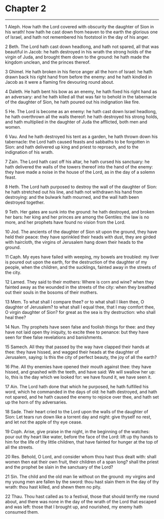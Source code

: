 # Chapter 2

***

1 Aleph. How hath the Lord covered with obscurity the daughter of Sion in his wrath! how hath he cast down from heaven to the earth the glorious one of Israel, and hath not remembered his footstool in the day of his anger.

2 Beth. The Lord hath cast down headlong, and hath not spared, all that was beautiful in Jacob: he hath destroyed in his wrath the strong holds of the virgin of Juda, and brought them down to the ground: he hath made the kingdom unclean, and the princes thereof.

3 Ghimel. He hath broken in his fierce anger all the horn of Israel: he hath drawn back his right hand from before the enemy: and he hath kindled in Jacob as it were a flaming fire devouring round about.

4 Daleth. He hath bent his bow as an enemy, he hath fixed his right hand as an adversary: and he hath killed all that was fair to behold in the tabernacle of the daughter of Sion, he hath poured out his indignation like fire.

5 He. The Lord is become as an enemy: he hath cast down Israel headlong, he hath overthrown all the walls thereof: he hath destroyed his strong holds, and hath multiplied in the daughter of Juda the afflicted, both men and women.

6 Vau. And he hath destroyed his tent as a garden, he hath thrown down his tabernacle: the Lord hath caused feasts and sabbaths to be forgotten in Sion: and hath delivered up king and priest to reproach, and to the indignation of his wrath.

7 Zain. The Lord hath cast off his altar, he hath cursed his sanctuary: he hath delivered the walls of the towers thereof into the hand of the enemy: they have made a noise in the house of the Lord, as in the day of a solemn feast.

8 Heth. The Lord hath purposed to destroy the wall of the daughter of Sion: he hath stretched out his line, and hath not withdrawn his hand from destroying: and the bulwark hath mourned, and the wall hath been destroyed together.

9 Teth. Her gates are sunk into the ground: he hath destroyed, and broken her bars: her king and her princes are among the Gentiles: the law is no more, and her prophets have found no vision from the Lord.

10 Jod. The ancients of the daughter of Sion sit upon the ground, they have held their peace: they have sprinkled their heads with dust, they are girded with haircloth, the virgins of Jerusalem hang down their heads to the ground.

11 Caph. My eyes have failed with weeping, my bowels are troubled: my liver is poured out upon the earth, for the destruction of the daughter of my people, when the children, and the sucklings, fainted away in the streets of the city.

12 Lamed. They said to their mothers: Where is corn and wine? when they fainted away as the wounded in the streets of the city: when they breathed out their souls in the bosoms of their mothers.

13 Mem. To what shall I compare thee? or to what shall I liken thee, O daughter of Jerusalem? to what shall I equal thee, that I may comfort thee, O virgin daughter of Sion? for great as the sea is thy destruction: who shall heal thee?

14 Nun. Thy prophets have seen false and foolish things for thee: and they have not laid open thy iniquity, to excite thee to penance: but they have seen for thee false revelations and banishments.

15 Samech. All they that passed by the way have clapped their hands at thee: they have hissed, and wagged their heads at the daughter of Jerusalem, saying: Is this the city of perfect beauty, the joy of all the earth?

16 Phe. All thy enemies have opened their mouth against thee: they have hissed, and gnashed with the teeth, and have said: We will swallow her up: lo, this is the day which we looked for: we have found it, we have seen it.

17 Ain. The Lord hath done that which he purposed, he hath fulfilled his word, which he commanded in the days of old: he hath destroyed, and hath not spared, and he hath caused the enemy to rejoice over thee, and hath set up the horn of thy adversaries.

18 Sade. Their heart cried to the Lord upon the walls of the daughter of Sion: Let tears run down like a torrent day and night: give thyself no rest, and let not the apple of thy eye cease.

19 Coph. Arise, give praise in the night, in the beginning of the watches: pour out thy heart like water, before the face of the Lord: lift up thy hands to him for the life of thy little children, that have fainted for hunger at the top of all the streets.

20 Res. Behold, O Lord, and consider whom thou hast thus dealt with: shall women then eat their own fruit, their children of a span long? shall the priest and the prophet be slain in the sanctuary of the Lord?

21 Sin. The child and the old man lie without on the ground: my virgins and my young men are fallen by the sword: thou hast slain them in the day of thy wrath: thou hast killed, and shewn them no pity.

22 Thau. Thou hast called as to a festival, those that should terrify me round about, and there was none in the day of the wrath of the Lord that escaped and was left: those that I brought up, and nourished, my enemy hath consumed them.


